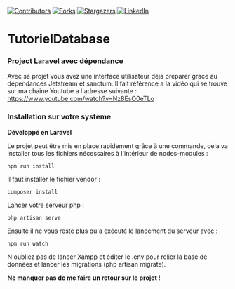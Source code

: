 
[![Contributors][contributors-shield]][contributors-url]
[![Forks][forks-shield]][forks-url]
[![Stargazers][stars-shield]][stars-url]
[![LinkedIn][linkedin-shield]][linkedin-url]

# TutorielDatabase

### Project Laravel avec dépendance

Avec se projet vous avez une interface utilisateur déja préparer grace au dépendances Jetstream et sanctum.
Il fait référence a la vidéo qui se trouve sur ma chaine Youtube a l'adresse suivante : https://www.youtube.com/watch?v=Nz8EsO0eTLo

### Installation sur votre système
**Développé en Laravel** <br>

Le projet peut être mis en place rapidement grâce à une commande, cela va installer tous les fichiers nécessaires à l'intérieur 
de nodes-modules :
```
npm run install
```

Il faut installer le fichier vendor :
```
composer install
```
Lancer votre serveur php :
```
php artisan serve
```
Ensuite il ne vous reste plus qu'a exécuté le lancement du serveur avec :
```
npm run watch
```

N'oubliez pas de lancer Xampp et éditer le .env pour relier la base de données et lancer les migrations (php artisan migrate).

**Ne manquer pas de me faire un retour sur le projet !**


<!-- MARKDOWN LINKS & IMAGES -->
<!-- https://www.markdownguide.org/basic-syntax/#reference-style-links -->
[contributors-shield]: https://img.shields.io/github/contributors/deeluxe74/LoverWantCash.svg?style=for-the-badge
[contributors-url]: https://github.com/deeluxe74/LoverWantCash/graphs/contributors
[forks-shield]: https://img.shields.io/github/forks/deeluxe74/LoverWantCash.svg?style=for-the-badge
[forks-url]: https://github.com/deeluxe74/LoverWantCash/network/members
[stars-shield]: https://img.shields.io/github/stars/deeluxe74/LoverWantCash.svg?style=for-the-badge
[stars-url]: https://github.com/deeluxe74/LoverWantCash/stargazers

[linkedin-shield]: https://img.shields.io/badge/-LinkedIn-black.svg?style=for-the-badge&logo=linkedin&colorB=555
[linkedin-url]: https://www.linkedin.com/in/rollet-raphael/
[product-screenshot]: images/screenshot.png
